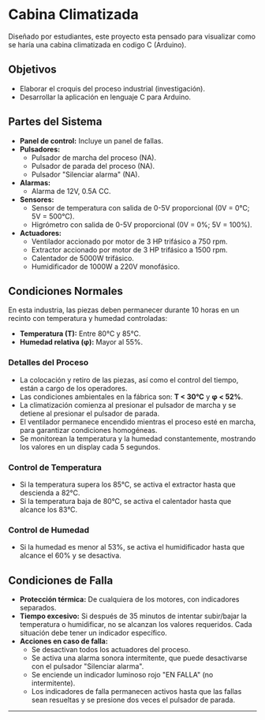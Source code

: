 # Cabina Climatizada
Diseñado por estudiantes, este proyecto esta pensado para visualizar como se haría una cabina climatizada en codigo C (Arduino).

## Objetivos

- Elaborar el croquis del proceso industrial (investigación).
- Desarrollar la aplicación en lenguaje C para Arduino.

## Partes del Sistema

- **Panel de control:** Incluye un panel de fallas.
- **Pulsadores:**
  - Pulsador de marcha del proceso (NA).
  - Pulsador de parada del proceso (NA).
  - Pulsador "Silenciar alarma" (NA).
- **Alarmas:**
  - Alarma de 12V, 0.5A CC.
- **Sensores:**
  - Sensor de temperatura con salida de 0-5V proporcional (0V = 0°C; 5V = 500°C).
  - Higrómetro con salida de 0-5V proporcional (0V = 0%; 5V = 100%).
- **Actuadores:**
  - Ventilador accionado por motor de 3 HP trifásico a 750 rpm.
  - Extractor accionado por motor de 3 HP trifásico a 1500 rpm.
  - Calentador de 5000W trifásico.
  - Humidificador de 1000W a 220V monofásico.

## Condiciones Normales

En esta industria, las piezas deben permanecer durante 10 horas en un recinto con temperatura y humedad controladas:

- **Temperatura (T):** Entre 80°C y 85°C.
- **Humedad relativa (φ):** Mayor al 55%.

### Detalles del Proceso

- La colocación y retiro de las piezas, así como el control del tiempo, están a cargo de los operadores.
- Las condiciones ambientales en la fábrica son: **T < 30°C** y **φ < 52%**.
- La climatización comienza al presionar el pulsador de marcha y se detiene al presionar el pulsador de parada.
- El ventilador permanece encendido mientras el proceso esté en marcha, para garantizar condiciones homogéneas.
- Se monitorean la temperatura y la humedad constantemente, mostrando los valores en un display cada 5 segundos.

### Control de Temperatura

- Si la temperatura supera los 85°C, se activa el extractor hasta que descienda a 82°C.
- Si la temperatura baja de 80°C, se activa el calentador hasta que alcance los 83°C.

### Control de Humedad

- Si la humedad es menor al 53%, se activa el humidificador hasta que alcance el 60% y se desactiva.

## Condiciones de Falla

- **Protección térmica:** De cualquiera de los motores, con indicadores separados.
- **Tiempo excesivo:** Si después de 35 minutos de intentar subir/bajar la temperatura o humidificar, no se alcanzan los valores requeridos. Cada situación debe tener un indicador específico.
- **Acciones en caso de falla:**
  - Se desactivan todos los actuadores del proceso.
  - Se activa una alarma sonora intermitente, que puede desactivarse con el pulsador "Silenciar alarma".
  - Se enciende un indicador luminoso rojo "EN FALLA" (no intermitente).
  - Los indicadores de falla permanecen activos hasta que las fallas sean resueltas y se presione dos veces el pulsador de parada.

---
